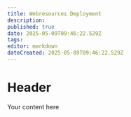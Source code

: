 ```yaml
---
title: Webresources Deployment
description: 
published: true
date: 2025-05-09T09:46:22.529Z
tags: 
editor: markdown
dateCreated: 2025-05-09T09:46:22.529Z
---
```


# Header
Your content here
